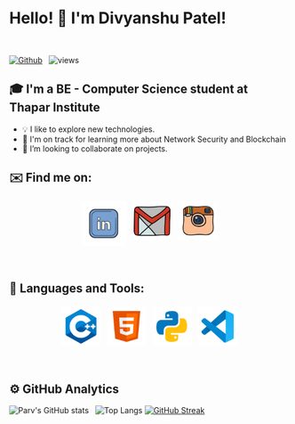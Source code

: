 # Hello! 👋 I'm Divyanshu Patel!
<br />

[![Github](https://img.shields.io/github/followers/Divyanshu-Patel?label=Follow&style=social)](https://github.com/Divyanshu-Patel) &nbsp; ![views](https://komarev.com/ghpvc/?username=Divyanshu-Patel)

## 🎓 I'm a BE - Computer Science student at Thapar Institute

* 💡  I like to explore new technologies.
* 🌱  I'm on track for learning more about Network Security and Blockchain
* 👯 I’m looking to collaborate on projects.
<!-- * 💬  Feel free to reach out to me for some interesting discussion. -->

## ✉️ Find me on:

<p align="center">
 <a href="https://www.linkedin.com/in/divyanshu17/"><img src="lld2.png" alt="LinkedIn" height="80" style="vertical-align:top; margin:4px"></a>
 <a href="mailto:divyansh94.patel@gmail.com"> <img src="gmail.png" alt="" height="70" style="vertical-align:top; margin:4px"></a>
 <a href="https://instagram.com/div_yanshuuu"> <img src="insta.png" alt="Python" height="70" style="vertical-align:top; margin:4px"></a>
</p>

<br />

## 🧰 Languages and Tools:
<p align="center">
<img src="cpp.png" alt="CPP" height="70" style="vertical-align:top; margin:4px">
<!-- <img src="django.png" alt="Django" height="70" style="vertical-align:top; margin:4px"> -->
<!-- <img src="go.png" alt="Go" height="70" style="vertical-align:top; margin:4px"> -->
<img src="html.png" alt="HTML" height="70" style="vertical-align:top; margin:4px">
<!-- <img src="js.png" alt="JS" height="70" style="vertical-align:top; margin:4px"> -->
<!-- <img src="mongo.png" alt="Mongodb" height="70" style="vertical-align:top; margin:4px"> -->
<!-- <img src="npm.png" alt="NPM" height="70" style="vertical-align:top; margin:4px"> -->
<!-- <img src="php.png" alt="PHP" height="70" style="vertical-align:top; margin:4px"> -->
<img src="py.png" alt="PYTHON" height="70" style="vertical-align:top; margin:4px">
<!-- <img src="unity.png" alt="UNITY" height="70" style="vertical-align:top; margin:4px"> -->
<img src="vs.png" alt="Visual Studio" height="70" style="vertical-align:top; margin:4px">
<!--  -->
</p>

<br />

## ⚙️  GitHub Analytics

![Parv's GitHub stats](https://github-readme-stats.vercel.app/api?username=Divyanshu-Patel&theme=dark&show_icons=true) &nbsp; ![Top Langs](https://github-readme-stats.vercel.app/api/top-langs/?username=Divyanshu-Patel&theme=dark)
[![GitHub Streak](http://github-readme-streak-stats.herokuapp.com?user=Divyanshu-Patel&theme=highcontrast)](https://git.io/streak-stats)
